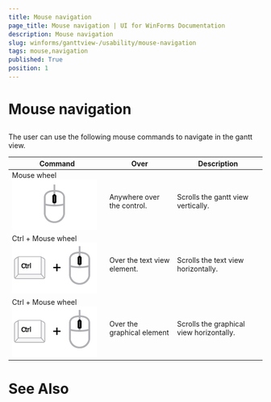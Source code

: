 ```yaml
---
title: Mouse navigation
page_title: Mouse navigation | UI for WinForms Documentation
description: Mouse navigation
slug: winforms/ganttview-/usability/mouse-navigation
tags: mouse,navigation
published: True
position: 1
---
```


# Mouse navigation
 
## 

The user can use the following mouse commands to navigate in the gantt view.


| Command | Over | Description |
| ------ | ------ | ------ |
|Mouse wheel ![ganttview-usability-mouse-navigation 001](images/ganttview-usability-mouse-navigation001.png)|Anywhere over the control.|Scrolls the gantt view vertically.|
|Ctrl + Mouse wheel ![ganttview-usability-mouse-navigation 002](images/ganttview-usability-mouse-navigation002.png)|Over the text view element.|Scrolls the text view horizontally.|
|Ctrl + Mouse wheel ![ganttview-usability-mouse-navigation 002](images/ganttview-usability-mouse-navigation002.png)|Over the graphical element|Scrolls the graphical view horizontally.|

# See Also
